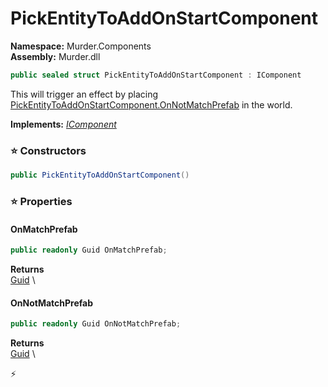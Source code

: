 # PickEntityToAddOnStartComponent

**Namespace:** Murder.Components \
**Assembly:** Murder.dll

```csharp
public sealed struct PickEntityToAddOnStartComponent : IComponent
```

This will trigger an effect by placing [PickEntityToAddOnStartComponent.OnNotMatchPrefab](/murder/components/pickentitytoaddonstartcomponent.html#onnotmatchprefab) in the world.

**Implements:** _[IComponent](/Bang/Components/IComponent.html)_

### ⭐ Constructors
```csharp
public PickEntityToAddOnStartComponent()
```

### ⭐ Properties
#### OnMatchPrefab
```csharp
public readonly Guid OnMatchPrefab;
```

**Returns** \
[Guid](https://learn.microsoft.com/en-us/dotnet/api/System.Guid?view=net-7.0) \
#### OnNotMatchPrefab
```csharp
public readonly Guid OnNotMatchPrefab;
```

**Returns** \
[Guid](https://learn.microsoft.com/en-us/dotnet/api/System.Guid?view=net-7.0) \


⚡